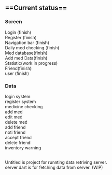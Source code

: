 ## ==Current status==<br/>
### Screen<br/>
Login (finish)<br/>
Register (finish)<br/>
Navigation bar (finish)<br/>
Daily med checking (finish)<br/>
Med database(finish)<br/>
Add med Data(finish)<br/>
Statistic(work in progress)<br/>
Friend(finish)<br/>
user (finish)<br/>


### Data<br/>
login system<br/>
register system<br/>
medicine checking<br/>
add med<br/>
edit med<br/>
delete med<br/>
add friend<br/>
noti friend<br/>
accept friend<br/>
delete friend<br/>
inventory warning<br/>

<br>Untitled is project for runnting data retriving server.
<br> server.dart is for fetching data from server. (WIP)

